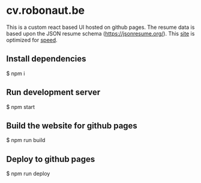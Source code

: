 # cv.robonaut.be

This is a custom react based UI hosted on github pages. The resume data is based upon the JSON resume schema (https://jsonresume.org/). This [site](https://cv.robonaut.be) is optimized for [speed](https://developers.google.com/speed/pagespeed/insights/?hl=nl&url=https%3A%2F%2Fcv.robonaut.be&tab=desktop).

## Install dependencies

$ npm i

## Run development server

$ npm start

## Build the website for github pages

$ npm run build

## Deploy to github pages

$ npm run deploy
